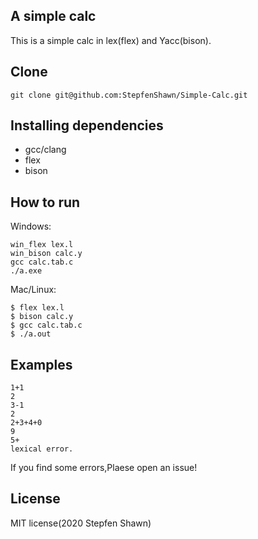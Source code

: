 ## A simple calc
This is a simple calc in lex(flex) and Yacc(bison).

## Clone

```
git clone git@github.com:StepfenShawn/Simple-Calc.git
```

## Installing dependencies

* gcc/clang
* flex
* bison

## How to run
Windows:
```
win_flex lex.l
win_bison calc.y
gcc calc.tab.c
./a.exe
```
Mac/Linux:
```
$ flex lex.l
$ bison calc.y
$ gcc calc.tab.c
$ ./a.out
```

## Examples
```
1+1
2
3-1
2
2+3+4+0
9
5+
lexical error.
```

If you find some errors,Plaese open an issue!

## License
MIT license(2020 Stepfen Shawn)
